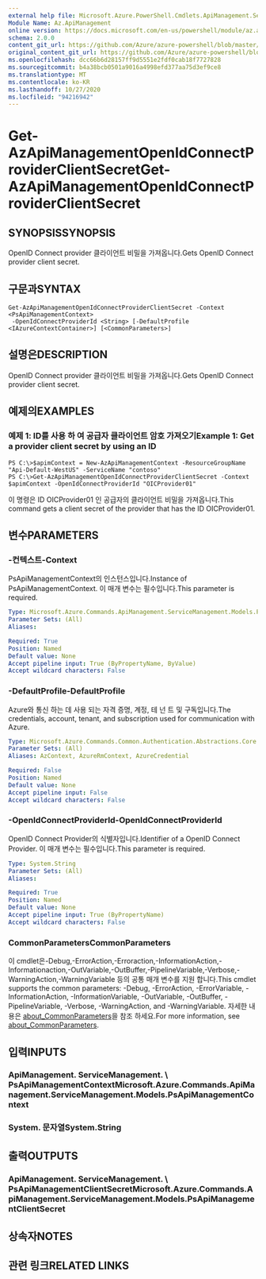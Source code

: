 ```yaml
---
external help file: Microsoft.Azure.PowerShell.Cmdlets.ApiManagement.ServiceManagement.dll-Help.xml
Module Name: Az.ApiManagement
online version: https://docs.microsoft.com/en-us/powershell/module/az.apimanagement/get-azapimanagementopenidconnectproviderclientsecret
schema: 2.0.0
content_git_url: https://github.com/Azure/azure-powershell/blob/master/src/ApiManagement/ApiManagement/help/Get-AzApiManagementOpenIdConnectProviderClientSecret.md
original_content_git_url: https://github.com/Azure/azure-powershell/blob/master/src/ApiManagement/ApiManagement/help/Get-AzApiManagementOpenIdConnectProviderClientSecret.md
ms.openlocfilehash: dcc66b6d28157ff9d5551e2fdf0cab18f7727828
ms.sourcegitcommit: b4a38bcb0501a9016a4998efd377aa75d3ef9ce8
ms.translationtype: MT
ms.contentlocale: ko-KR
ms.lasthandoff: 10/27/2020
ms.locfileid: "94216942"
---
```

# <span data-ttu-id="9f5ff-101">Get-AzApiManagementOpenIdConnectProviderClientSecret</span><span class="sxs-lookup"><span data-stu-id="9f5ff-101">Get-AzApiManagementOpenIdConnectProviderClientSecret</span></span>

## <span data-ttu-id="9f5ff-102">SYNOPSIS</span><span class="sxs-lookup"><span data-stu-id="9f5ff-102">SYNOPSIS</span></span>
<span data-ttu-id="9f5ff-103">OpenID Connect provider 클라이언트 비밀을 가져옵니다.</span><span class="sxs-lookup"><span data-stu-id="9f5ff-103">Gets OpenID Connect provider client secret.</span></span>

## <span data-ttu-id="9f5ff-104">구문과</span><span class="sxs-lookup"><span data-stu-id="9f5ff-104">SYNTAX</span></span>

```
Get-AzApiManagementOpenIdConnectProviderClientSecret -Context <PsApiManagementContext>
 -OpenIdConnectProviderId <String> [-DefaultProfile <IAzureContextContainer>] [<CommonParameters>]
```

## <span data-ttu-id="9f5ff-105">설명은</span><span class="sxs-lookup"><span data-stu-id="9f5ff-105">DESCRIPTION</span></span>
<span data-ttu-id="9f5ff-106">OpenID Connect provider 클라이언트 비밀을 가져옵니다.</span><span class="sxs-lookup"><span data-stu-id="9f5ff-106">Gets OpenID Connect provider client secret.</span></span>

## <span data-ttu-id="9f5ff-107">예제의</span><span class="sxs-lookup"><span data-stu-id="9f5ff-107">EXAMPLES</span></span>

### <span data-ttu-id="9f5ff-108">예제 1: ID를 사용 하 여 공급자 클라이언트 암호 가져오기</span><span class="sxs-lookup"><span data-stu-id="9f5ff-108">Example 1: Get a provider client secret by using an ID</span></span>
```
PS C:\>$apimContext = New-AzApiManagementContext -ResourceGroupName "Api-Default-WestUS" -ServiceName "contoso"
PS C:\>Get-AzApiManagementOpenIdConnectProviderClientSecret -Context $apimContext -OpenIdConnectProviderId "OICProvider01"
```

<span data-ttu-id="9f5ff-109">이 명령은 ID OICProvider01 인 공급자의 클라이언트 비밀을 가져옵니다.</span><span class="sxs-lookup"><span data-stu-id="9f5ff-109">This command gets a client secret of the provider that has the ID OICProvider01.</span></span>

## <span data-ttu-id="9f5ff-110">변수</span><span class="sxs-lookup"><span data-stu-id="9f5ff-110">PARAMETERS</span></span>

### <span data-ttu-id="9f5ff-111">-컨텍스트</span><span class="sxs-lookup"><span data-stu-id="9f5ff-111">-Context</span></span>
<span data-ttu-id="9f5ff-112">PsApiManagementContext의 인스턴스입니다.</span><span class="sxs-lookup"><span data-stu-id="9f5ff-112">Instance of PsApiManagementContext.</span></span>
<span data-ttu-id="9f5ff-113">이 매개 변수는 필수입니다.</span><span class="sxs-lookup"><span data-stu-id="9f5ff-113">This parameter is required.</span></span>

```yaml
Type: Microsoft.Azure.Commands.ApiManagement.ServiceManagement.Models.PsApiManagementContext
Parameter Sets: (All)
Aliases:

Required: True
Position: Named
Default value: None
Accept pipeline input: True (ByPropertyName, ByValue)
Accept wildcard characters: False
```

### <span data-ttu-id="9f5ff-114">-DefaultProfile</span><span class="sxs-lookup"><span data-stu-id="9f5ff-114">-DefaultProfile</span></span>
<span data-ttu-id="9f5ff-115">Azure와 통신 하는 데 사용 되는 자격 증명, 계정, 테 넌 트 및 구독입니다.</span><span class="sxs-lookup"><span data-stu-id="9f5ff-115">The credentials, account, tenant, and subscription used for communication with Azure.</span></span>

```yaml
Type: Microsoft.Azure.Commands.Common.Authentication.Abstractions.Core.IAzureContextContainer
Parameter Sets: (All)
Aliases: AzContext, AzureRmContext, AzureCredential

Required: False
Position: Named
Default value: None
Accept pipeline input: False
Accept wildcard characters: False
```

### <span data-ttu-id="9f5ff-116">-OpenIdConnectProviderId</span><span class="sxs-lookup"><span data-stu-id="9f5ff-116">-OpenIdConnectProviderId</span></span>
<span data-ttu-id="9f5ff-117">OpenID Connect Provider의 식별자입니다.</span><span class="sxs-lookup"><span data-stu-id="9f5ff-117">Identifier of a OpenID Connect Provider.</span></span>
<span data-ttu-id="9f5ff-118">이 매개 변수는 필수입니다.</span><span class="sxs-lookup"><span data-stu-id="9f5ff-118">This parameter is required.</span></span>

```yaml
Type: System.String
Parameter Sets: (All)
Aliases:

Required: True
Position: Named
Default value: None
Accept pipeline input: True (ByPropertyName)
Accept wildcard characters: False
```

### <span data-ttu-id="9f5ff-119">CommonParameters</span><span class="sxs-lookup"><span data-stu-id="9f5ff-119">CommonParameters</span></span>
<span data-ttu-id="9f5ff-120">이 cmdlet은-Debug,-ErrorAction,-Erroraction,-InformationAction,-Informationaction,-OutVariable,-OutBuffer,-PipelineVariable,-Verbose,-WarningAction,-WarningVariable 등의 공통 매개 변수를 지원 합니다.</span><span class="sxs-lookup"><span data-stu-id="9f5ff-120">This cmdlet supports the common parameters: -Debug, -ErrorAction, -ErrorVariable, -InformationAction, -InformationVariable, -OutVariable, -OutBuffer, -PipelineVariable, -Verbose, -WarningAction, and -WarningVariable.</span></span> <span data-ttu-id="9f5ff-121">자세한 내용은 [about_CommonParameters](http://go.microsoft.com/fwlink/?LinkID=113216)을 참조 하세요.</span><span class="sxs-lookup"><span data-stu-id="9f5ff-121">For more information, see [about_CommonParameters](http://go.microsoft.com/fwlink/?LinkID=113216).</span></span>

## <span data-ttu-id="9f5ff-122">입력</span><span class="sxs-lookup"><span data-stu-id="9f5ff-122">INPUTS</span></span>

### <span data-ttu-id="9f5ff-123">ApiManagement. ServiceManagement. \ PsApiManagementContext</span><span class="sxs-lookup"><span data-stu-id="9f5ff-123">Microsoft.Azure.Commands.ApiManagement.ServiceManagement.Models.PsApiManagementContext</span></span>

### <span data-ttu-id="9f5ff-124">System. 문자열</span><span class="sxs-lookup"><span data-stu-id="9f5ff-124">System.String</span></span>

## <span data-ttu-id="9f5ff-125">출력</span><span class="sxs-lookup"><span data-stu-id="9f5ff-125">OUTPUTS</span></span>

### <span data-ttu-id="9f5ff-126">ApiManagement. ServiceManagement. \ PsApiManagementClientSecret</span><span class="sxs-lookup"><span data-stu-id="9f5ff-126">Microsoft.Azure.Commands.ApiManagement.ServiceManagement.Models.PsApiManagementClientSecret</span></span>

## <span data-ttu-id="9f5ff-127">상속자</span><span class="sxs-lookup"><span data-stu-id="9f5ff-127">NOTES</span></span>

## <span data-ttu-id="9f5ff-128">관련 링크</span><span class="sxs-lookup"><span data-stu-id="9f5ff-128">RELATED LINKS</span></span>

